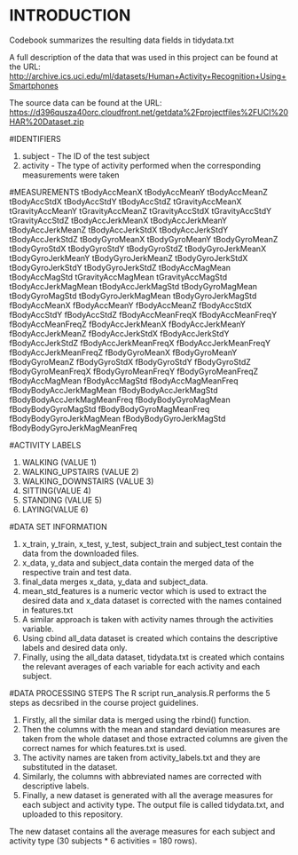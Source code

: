 # INTRODUCTION
Codebook summarizes the resulting data fields in tidydata.txt

A full description of the data that was used in this project can be found at the URL: http://archive.ics.uci.edu/ml/datasets/Human+Activity+Recognition+Using+Smartphones

The source data can be found at the URL: https://d396qusza40orc.cloudfront.net/getdata%2Fprojectfiles%2FUCI%20HAR%20Dataset.zip

#IDENTIFIERS
1. subject - The ID of the test subject
2. activity - The type of activity performed when the corresponding measurements were taken

#MEASUREMENTS
tBodyAccMeanX
tBodyAccMeanY
tBodyAccMeanZ
tBodyAccStdX
tBodyAccStdY
tBodyAccStdZ
tGravityAccMeanX
tGravityAccMeanY
tGravityAccMeanZ
tGravityAccStdX
tGravityAccStdY
tGravityAccStdZ
tBodyAccJerkMeanX
tBodyAccJerkMeanY
tBodyAccJerkMeanZ
tBodyAccJerkStdX
tBodyAccJerkStdY
tBodyAccJerkStdZ
tBodyGyroMeanX
tBodyGyroMeanY
tBodyGyroMeanZ
tBodyGyroStdX
tBodyGyroStdY
tBodyGyroStdZ
tBodyGyroJerkMeanX
tBodyGyroJerkMeanY
tBodyGyroJerkMeanZ
tBodyGyroJerkStdX
tBodyGyroJerkStdY
tBodyGyroJerkStdZ
tBodyAccMagMean
tBodyAccMagStd
tGravityAccMagMean
tGravityAccMagStd
tBodyAccJerkMagMean
tBodyAccJerkMagStd
tBodyGyroMagMean
tBodyGyroMagStd
tBodyGyroJerkMagMean
tBodyGyroJerkMagStd
fBodyAccMeanX
fBodyAccMeanY
fBodyAccMeanZ
fBodyAccStdX
fBodyAccStdY
fBodyAccStdZ
fBodyAccMeanFreqX
fBodyAccMeanFreqY
fBodyAccMeanFreqZ
fBodyAccJerkMeanX
fBodyAccJerkMeanY
fBodyAccJerkMeanZ
fBodyAccJerkStdX
fBodyAccJerkStdY
fBodyAccJerkStdZ
fBodyAccJerkMeanFreqX
fBodyAccJerkMeanFreqY
fBodyAccJerkMeanFreqZ
fBodyGyroMeanX
fBodyGyroMeanY
fBodyGyroMeanZ
fBodyGyroStdX
fBodyGyroStdY
fBodyGyroStdZ
fBodyGyroMeanFreqX
fBodyGyroMeanFreqY
fBodyGyroMeanFreqZ
fBodyAccMagMean
fBodyAccMagStd
fBodyAccMagMeanFreq
fBodyBodyAccJerkMagMean
fBodyBodyAccJerkMagStd
fBodyBodyAccJerkMagMeanFreq
fBodyBodyGyroMagMean
fBodyBodyGyroMagStd
fBodyBodyGyroMagMeanFreq
fBodyBodyGyroJerkMagMean
fBodyBodyGyroJerkMagStd
fBodyBodyGyroJerkMagMeanFreq

#ACTIVITY LABELS
1. WALKING (VALUE 1)
2. WALKING_UPSTAIRS (VALUE 2)
3. WALKING_DOWNSTAIRS (VALUE 3)
4. SITTING(VALUE 4)
5. STANDING (VALUE 5)
6. LAYING(VALUE 6)

#DATA SET INFORMATION
1. x_train, y_train, x_test, y_test, subject_train and subject_test contain the data from the downloaded files.
2. x_data, y_data and subject_data contain the merged data of the respective train and test data.
3. final_data merges x_data, y_data and subject_data.
4. mean_std_features is a numeric vector which is used to extract the desired data and x_data dataset is corrected with the names contained in features.txt
5. A similar approach is taken with activity names through the activities variable.
6. Using cbind all_data dataset is created which contains the descriptive labels and desired data only.
7. Finally, using the all_data dataset, tidydata.txt is created which contains the relevant averages of each variable for each activity and each subject.

#DATA PROCESSING STEPS
The R script run_analysis.R performs the 5 steps as decsribed in the course project guidelines.

1. Firstly, all the similar data is merged using the rbind() function. 
2. Then the columns with the mean and standard deviation measures are taken from the whole dataset and those extracted columns are given the correct names for which features.txt is used.
3. The activity names are taken from activity_labels.txt and they are substituted in the dataset.
4. Similarly, the columns with abbreviated names are corrected with descriptive labels.
5. Finally, a new dataset is generated with all the average measures for each subject and activity type. The output file is called tidydata.txt, and uploaded to this repository.

The new dataset contains all the average measures for each subject and activity type (30 subjects * 6 activities = 180 rows). 